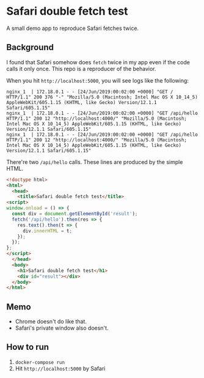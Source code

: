 # Safari double fetch test
A small demo app to reproduce Safari fetches twice.

## Background
I found that Safari somehow does `fetch` twice in my app even if the code calls it only once. This repo is a reproducer of the behavior.

When you hit `http://localhost:5000`, you will see logs like the following:

```
nginx_1  | 172.18.0.1 - - [24/Jun/2019:00:02:00 +0000] "GET / HTTP/1.1" 200 376 "-" "Mozilla/5.0 (Macintosh; Intel Mac OS X 10_14_5) AppleWebKit/605.1.15 (KHTML, like Gecko) Version/12.1.1 Safari/605.1.15"
nginx_1  | 172.18.0.1 - - [24/Jun/2019:00:02:00 +0000] "GET /api/hello HTTP/1.1" 200 12 "http://localhost:4000/" "Mozilla/5.0 (Macintosh; Intel Mac OS X 10_14_5) AppleWebKit/605.1.15 (KHTML, like Gecko) Version/12.1.1 Safari/605.1.15"
nginx_1  | 172.18.0.1 - - [24/Jun/2019:00:02:00 +0000] "GET /api/hello HTTP/1.1" 200 12 "http://localhost:4000/" "Mozilla/5.0 (Macintosh; Intel Mac OS X 10_14_5) AppleWebKit/605.1.15 (KHTML, like Gecko) Version/12.1.1 Safari/605.1.15"
```

There're two `/api/hello` calls. These lines are produced by the simple HTML.
```html
<!doctype html>
<html>
  <head>
    <title>Safari double fetch test</title>
<script>
window.onload = () => {
  const div = document.getElementById('result');
  fetch('/api/hello').then(res => {
    res.text().then(t => {
      div.innerHTML = t;
    });
  });
};
</script>
  </head>
  <body>
    <h1>Safari double fetch test</h1>
    <div id="result"></div>
  </body>
</html>
```

## Memo

- Chrome doesn't do like that.
- Safari's private window also doesn't.

## How to run
1. `docker-compose run`
2. Hit `http://localhost:5000` by Safari
